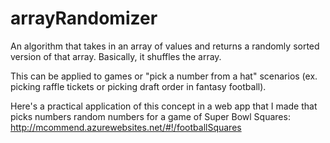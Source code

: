 # arrayRandomizer
An algorithm that takes in an array of values and returns a randomly sorted version of that array.  Basically, it shuffles the array.

This can be applied to games or "pick a number from a hat" scenarios (ex. picking raffle tickets or picking draft order in fantasy football).

Here's a practical application of this concept in a web app that I made that picks numbers random numbers for a game of Super Bowl Squares:  http://mcommend.azurewebsites.net/#!/footballSquares

